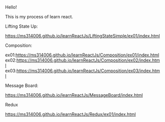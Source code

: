Hello! 

This is my process of learn react.

Lifting State Up:

https://ms314006.github.io/learnReactJs/LiftingStateSimple/ex01/index.html

Composition:

ex01:https://ms314006.github.io/learnReactJs/Composition/ex01/index.html
ex02:https://ms314006.github.io/learnReactJs/Composition/ex02/index.html
ex03:https://ms314006.github.io/learnReactJs/Composition/ex03/index.html

Message Board:

https://ms314006.github.io/learnReactJs/MessageBoard/index.html

Redux

https://ms314006.github.io/learnReactJs/Redux/ex01/index.html

